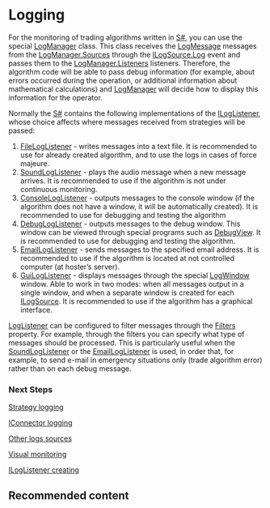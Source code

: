 # Logging

For the monitoring of trading algorithms written in [S\#](StockSharpAbout.md), you can use the special [LogManager](xref:StockSharp.Logging.LogManager) class. This class receives the [LogMessage](xref:StockSharp.Logging.LogMessage) messages from the [LogManager.Sources](xref:StockSharp.Logging.LogManager.Sources) through the [ILogSource.Log](xref:StockSharp.Logging.ILogSource.Log) event and passes them to the [LogManager.Listeners](xref:StockSharp.Logging.LogManager.Listeners) listeners. Therefore, the algorithm code will be able to pass debug information (for example, about errors occurred during the operation, or additional information about mathematical calculations) and [LogManager](xref:StockSharp.Logging.LogManager) will decide how to display this information for the operator. 

Normally the [S\#](StockSharpAbout.md) contains the following implementations of the [ILogListener](xref:StockSharp.Logging.ILogListener), whose choice affects where messages received from strategies will be passed: 

1. [FileLogListener](xref:StockSharp.Logging.FileLogListener) \- writes messages into a text file. It is recommended to use for already created algorithm, and to use the logs in cases of force majeure. 
2. [SoundLogListener](xref:StockSharp.Xaml.SoundLogListener) \- plays the audio message when a new message arrives. It is recommended to use if the algorithm is not under continuous monitoring. 
3. [ConsoleLogListener](xref:StockSharp.Logging.ConsoleLogListener) \- outputs messages to the console window (if the algorithm does not have a window, it will be automatically created). It is recommended to use for debugging and testing the algorithm 
4. [DebugLogListener](xref:StockSharp.Logging.DebugLogListener) \- outputs messages to the debug window. This window can be viewed through special programs such as [DebugView](https://technet.microsoft.com/en-us/sysinternals/bb896647.aspx). It is recommended to use for debugging and testing the algorithm. 
5. [EmailLogListener](xref:StockSharp.Logging.EmailLogListener) \- sends messages to the specified email address. It is recommended to use if the algorithm is located at not controlled computer (at hoster’s server). 
6. [GuiLogListener](xref:StockSharp.Xaml.GuiLogListener) \- displays messages through the special [LogWindow](xref:StockSharp.Xaml.LogWindow) window. Able to work in two modes: when all messages output in a single window, and when a separate window is created for each [ILogSource](xref:StockSharp.Logging.ILogSource). It is recommended to use if the algorithm has a graphical interface. 

[LogListener](xref:StockSharp.Logging.LogListener) can be configured to filter messages through the [Filters](xref:StockSharp.Logging.LogListener.Filters) property. For example, through the filters you can specify what type of messages should be processed. This is particularly useful when the [SoundLogListener](xref:StockSharp.Xaml.SoundLogListener) or the [EmailLogListener](xref:StockSharp.Logging.EmailLogListener) is used, in order that, for example, to send e\-mail in emergency situations only (trade algorithm error) rather than on each debug message. 

### Next Steps

[Strategy logging](LoggingStrategy.md)

[IConnector logging](LoggingITrader.md)

[Other logs sources](AppLogging.md)

[Visual monitoring](LoggingMonitorWindow.md)

[ILogListener creating](LoggingCustomListener.md)

## Recommended content

